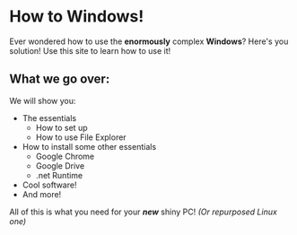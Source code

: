 # How to Windows!
Ever wondered how to use the **enormously** complex **Windows**?
Here's you solution! Use this site to learn how to use it!

## What we go over:
We will show you:
- The essentials
  - How to set up
  - How to use File Explorer
- How to install some other essentials
  - Google Chrome
  - Google Drive
  - .net Runtime
- Cool software!
- And more!

All of this is what you need for your ***new*** shiny PC! *(Or repurposed Linux one)*
